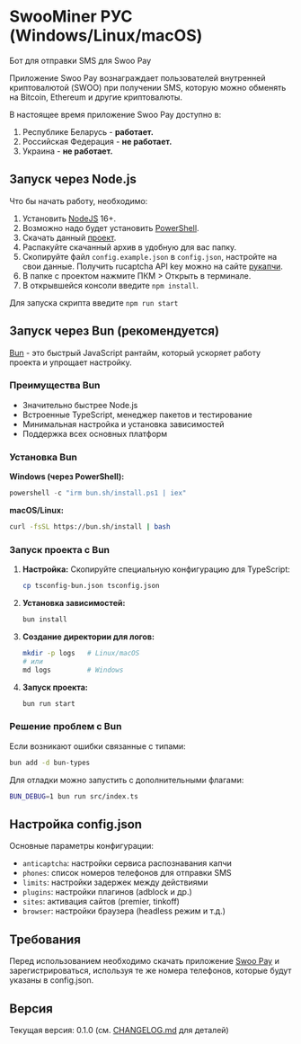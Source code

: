 # SwooMiner РУС (Windows/Linux/macOS)

Бот для отправки SMS для Swoo Pay

Приложение Swoo Pay вознаграждает пользователей внутренней криптовалютой (SWOO) при получении SMS, которую можно обменять на Bitcoin, Ethereum и другие криптовалюты.

В настоящее время приложение Swoo Pay доступно в:

1. Республике Беларусь - **работает.**
2. Российская Федерация - **не работает.**
3. Украина - **не работает.**

## Запуск через Node.js

Что бы начать работу, необходимо:
1. Установить [NodeJS](https://nodejs.org/en) 16+.
2. Возможно надо будет установить [PowerShell](https://learn.microsoft.com/ru-ru/powershell/scripting/install/installing-powershell-on-windows?view=powershell-7.4#msi).
3. Скачать данный [проект](https://github.com/AlexRahvalov/SwooMiner/releases).
4. Распакуйте скачанный архив в удобную для вас папку.
5. Скопируйте файл `config.example.json` в `config.json`, настройте на свои данные. Получить rucaptcha API key можно на сайте [рукапчи](https://rucaptcha.com/).
6. В папке с проектом нажмите ПКМ > Открыть в терминале.
7. В открывшейся консоли введите `npm install`.

Для запуска скрипта введите `npm run start`

## Запуск через Bun (рекомендуется)

[Bun](https://bun.sh) - это быстрый JavaScript рантайм, который ускоряет работу проекта и упрощает настройку.

### Преимущества Bun
- Значительно быстрее Node.js
- Встроенные TypeScript, менеджер пакетов и тестирование
- Минимальная настройка и установка зависимостей
- Поддержка всех основных платформ

### Установка Bun

**Windows (через PowerShell):**
```powershell
powershell -c "irm bun.sh/install.ps1 | iex"
```

**macOS/Linux:**
```bash
curl -fsSL https://bun.sh/install | bash
```

### Запуск проекта с Bun

1. **Настройка:**
   Скопируйте специальную конфигурацию для TypeScript:
   ```bash
   cp tsconfig-bun.json tsconfig.json
   ```

2. **Установка зависимостей:**
   ```bash
   bun install
   ```

3. **Создание директории для логов:**
   ```bash
   mkdir -p logs   # Linux/macOS
   # или
   md logs         # Windows
   ```

4. **Запуск проекта:**
   ```bash
   bun run start
   ```

### Решение проблем с Bun

Если возникают ошибки связанные с типами:
```bash
bun add -d bun-types
```

Для отладки можно запустить с дополнительными флагами:
```bash
BUN_DEBUG=1 bun run src/index.ts
```

## Настройка config.json

Основные параметры конфигурации:
- `anticaptcha`: настройки сервиса распознавания капчи
- `phones`: список номеров телефонов для отправки SMS
- `limits`: настройки задержек между действиями
- `plugins`: настройки плагинов (adblock и др.)
- `sites`: активация сайтов (premier, tinkoff)
- `browser`: настройки браузера (headless режим и т.д.)

## Требования

Перед использованием необходимо скачать приложение [Swoo Pay](https://play.google.com/store/apps/details?id=com.cardsmobile.swoo) и зарегистрироваться, используя те же номера телефонов, которые будут указаны в config.json.

## Версия
Текущая версия: 0.1.0 (см. [CHANGELOG.md](CHANGELOG.md) для деталей)
